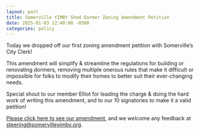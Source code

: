 ```yaml
---
layout: post
title: Somerville YIMBY Shed Dormer Zoning Amendment Petition
date: 2025-01-03 12:40:00 -0500
categories: policy
---
```


Today we dropped off our first zoning amendment petition with Somerville’s City Clerk!

This amendment will simplify & streamline the regulations for building or renovating dormers, removing multiple onerous rules that make it difficult or impossible for folks to modify their homes to better suit their ever-changing needs.

Special shout to our member Elliot for leading the charge & doing the hard work of writing this amendment, and to our 10 signatories to make it a valid petition!

[Please click here to see our amendment](https://drive.google.com/file/d/1-UNXHk6IVJt6qS1h5gYnkvjKsu8OYLf1/view?usp=sharing), and we welcome any feedback at [steering@somervilleyimby.org](mailto:steering@somervilleyimby.org).

